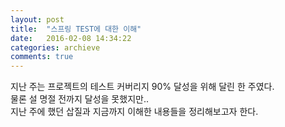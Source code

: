 ```yaml
---
layout: post
title:  "스프링 TEST에 대한 이해"
date:   2016-02-08 14:34:22
categories: archieve
comments: true
---
```


지난 주는 프로젝트의 테스트 커버리지 90% 달성을 위해 달린 한 주였다.<br>
물론 설 명절 전까지 달성을 못했지만..<br>
지난 주에 했던 삽질과 지금까지 이해한 내용들을 정리해보고자 한다.<br>
